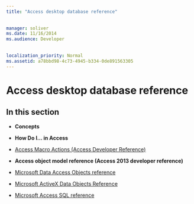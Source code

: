 ```yaml
---
title: "Access desktop database reference"
  
  
manager: soliver
ms.date: 11/16/2014
ms.audience: Developer
 
  
localization_priority: Normal
ms.assetid: a78bbd98-4c73-4945-b334-0de891563305
---
```


# Access desktop database reference

## In this section

- **Concepts**
    
- **How Do I... in Access**
    
- [Access Macro Actions (Access Developer Reference)](access-macro-actions-access-developer-reference.md)
    
- **Access object model reference (Access 2013 developer reference)**
    
- [Microsoft Data Access Objects reference](microsoft-data-access-objects-reference.md)
    
- [Microsoft ActiveX Data Objects Reference](microsoft-activex-data-objects-reference.md)
    
- [Microsoft Access SQL reference](microsoft-access-sql-reference.md)
    

